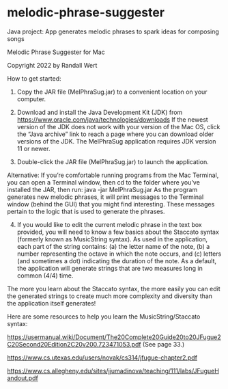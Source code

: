 # melodic-phrase-suggester
Java project: App generates melodic phrases to spark ideas for composing songs

Melodic Phrase Suggester for Mac

Copyright 2022 by Randall Wert

How to get started:

1. Copy the JAR file (MelPhraSug.jar) to a convenient location on your computer.

2. Download and install the Java Development Kit (JDK) from https://www.oracle.com/java/technologies/downloads  If the newest version of the JDK does not work with your version of the Mac OS, click the “Java archive” link to reach a page where you can download older versions of the JDK. The MelPhraSug application requires JDK version 11 or newer.

3. Double-click the JAR file (MelPhraSug.jar) to launch the application.

Alternative: If you’re comfortable running programs from the Mac Terminal, you can open a Terminal window, then cd to the folder where you’ve installed the JAR, then run: java -jar MelPhraSug.jar  As the program generates new melodic phrases, it will print messages to the Terminal window (behind the GUI) that you might find interesting. These messages pertain to the logic that is used to generate the phrases.

4. If you would like to edit the current melodic phrase in the text box provided, you will need to know a few basics about the Staccato syntax (formerly known as MusicString syntax). As used in the application, each part of the string contains: (a) the letter name of the note, (b) a number representing the octave in which the note occurs, and (c) letters (and sometimes a dot) indicating the duration of the note. As a default, the application will generate strings that are two measures long in common (4/4) time.

The more you learn about the Staccato syntax, the more easily you can edit the generated strings to create much more complexity and diversity than the application itself generates!

Here are some resources to help you learn the MusicString/Staccato syntax:

https://usermanual.wiki/Document/The20Complete20Guide20to20JFugue2C20Second20Edition2C20v200.723471053.pdf (See page 33.)

https://www.cs.utexas.edu/users/novak/cs314/jfugue-chapter2.pdf

https://www.cs.allegheny.edu/sites/jjumadinova/teaching/111/labs/JFugueHandout.pdf
